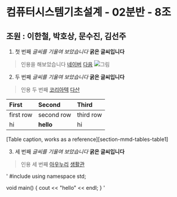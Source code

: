 # 컴퓨터시스템기초설계 - 02분반 - 8조
## 조원 : 이한철, 박호상, 문수진, 김선주

1. 첫 번째
*글씨를 기울여 보았습니다*
**굵은 글씨입니다**
> 인용을 해보았습니다
[네이버](www.naver.com)
[다음][여기를 클릭]
![그림](cse.koreatech.ac.kr/files/attach/images/102/624/e9805e4b86fa387d05a3b22598af0502.jpg)

[여기를 클릭]: www.daum.net

2. 두 번째
*글씨를 기울여 보았습니다*
**굵은 글씨입니다**
> 인용 두 번째
[코리아텍](www.koreatech.ac.kr)
[다산][다산으로 가기]

[다산으로 가기]: dasan.kut.ac.kr

| First | Second | Third |
| :---- | :----- | :---- |
| first row | second row | third row |
| hi | **hello** | hi |
[Table caption, works as a reference][section-mmd-tables-table1]

3. 세 번째
*글씨를 기울여 보았습니다*
**굵은 글씨입니다**
> 인용 세 번째
[아우누리](portal.kut.ac.kr)
[생활관][클릭]

[클릭]: dorm.kut.ac.kr

    
\'
#include <iostream>
using namespace std;

void main() {
cout << "hello" << endl;
}
\'


